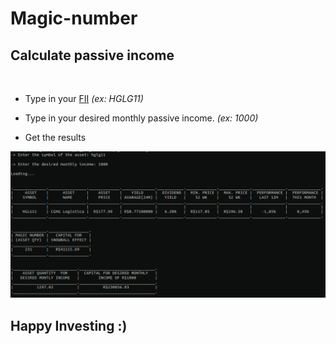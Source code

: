 # Magic-number

## Calculate passive income

<br>


* Type in your [FII](https://fiis.com.br/artigos/o-que-e-fii/)  _(ex: HGLG11)_

* Type in your desired monthly passive income. _(ex: 1000)_

* Get the results 

![results](magic-number-results.png)


## Happy Investing :)